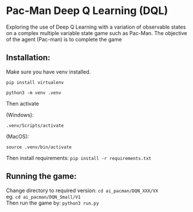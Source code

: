 # Pac-Man Deep Q Learning (DQL)
Exploring the use of Deep Q Learning with a variation of observable states on a complex multiple variable state game such as Pac-Man. The objective of the agent (Pac-man) is to complete the game

## Installation:
Make sure you have venv installed.  

```pip install virtualenv```  

```python3 -m venv .venv```

Then activate

(Windows):  

```.venv/Scripts/activate```  

(MacOS):  

```source .venv/bin/activate```

Then install requirements:
```pip install -r requirements.txt```

## Running the game:

Change directory to required version: ```cd ai_pacman/DQN_XXX/VX```  
eg.  ```cd ai_pacman/DQN_Small/V1```  
Then run the game by: ```python3 run.py```
